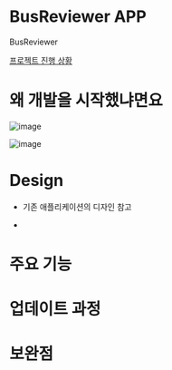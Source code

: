 # BusReviewer APP
BusReviewer

[프로젝트 진행 상황](https://dkanxmstmdgml.tistory.com/419?category=745657)

# 왜 개발을 시작했냐면요
![image](https://user-images.githubusercontent.com/53897151/114274251-825f1100-9a58-11eb-8033-fef369e33902.png)

![image](https://user-images.githubusercontent.com/53897151/114274260-8a1eb580-9a58-11eb-8fd9-f88325f546a9.png)



# Design

- 기존 애플리케이션의 디자인 참고


- 

# 주요 기능

# 업데이트 과정

# 보완점
